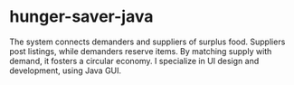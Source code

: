 # hunger-saver-java
The system connects demanders and suppliers of surplus food. Suppliers post listings, while demanders reserve items. By matching supply with demand, it fosters a circular economy. I specialize in UI design and development, using Java GUI.
